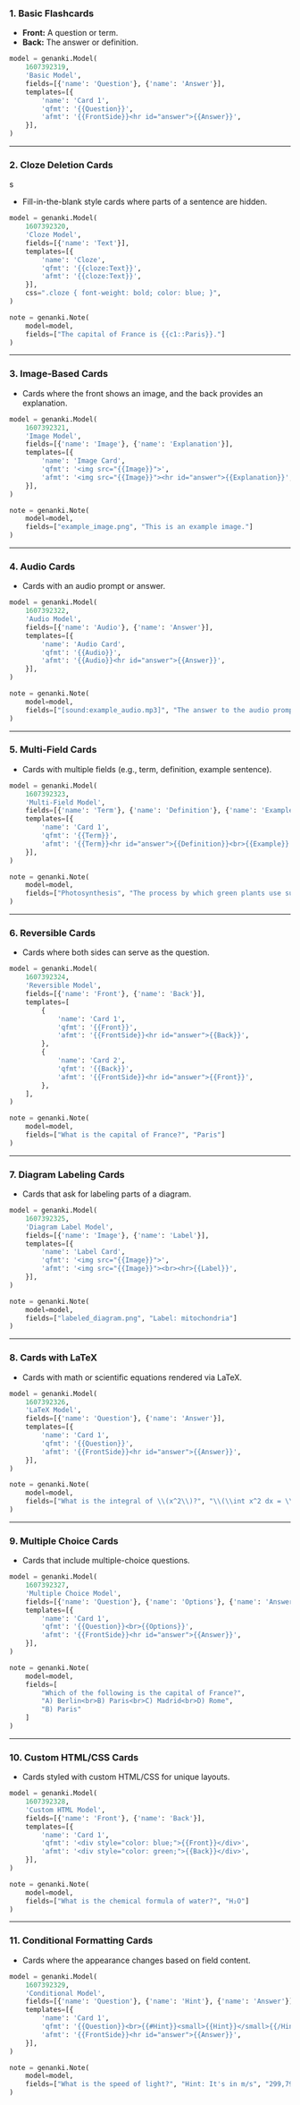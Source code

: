 ### 1. Basic Flashcards
- **Front:** A question or term.
- **Back:** The answer or definition.

```python
model = genanki.Model(
    1607392319,
    'Basic Model',
    fields=[{'name': 'Question'}, {'name': 'Answer'}],
    templates=[{
        'name': 'Card 1',
        'qfmt': '{{Question}}',
        'afmt': '{{FrontSide}}<hr id="answer">{{Answer}}',
    }],
)
```

---

### 2. Cloze Deletion Cards
s
- Fill-in-the-blank style cards where parts of a sentence are hidden.

```python
model = genanki.Model(
    1607392320,
    'Cloze Model',
    fields=[{'name': 'Text'}],
    templates=[{
        'name': 'Cloze',
        'qfmt': '{{cloze:Text}}',
        'afmt': '{{cloze:Text}}',
    }],
    css=".cloze { font-weight: bold; color: blue; }",
)

note = genanki.Note(
    model=model,
    fields=["The capital of France is {{c1::Paris}}."]
)
```

---

### 3. Image-Based Cards

- Cards where the front shows an image, and the back provides an explanation.

```python
model = genanki.Model(
    1607392321,
    'Image Model',
    fields=[{'name': 'Image'}, {'name': 'Explanation'}],
    templates=[{
        'name': 'Image Card',
        'qfmt': '<img src="{{Image}}">',
        'afmt': '<img src="{{Image}}"><hr id="answer">{{Explanation}}',
    }],
)

note = genanki.Note(
    model=model,
    fields=["example_image.png", "This is an example image."]
)
```

---

### 4. Audio Cards

- Cards with an audio prompt or answer.

```python
model = genanki.Model(
    1607392322,
    'Audio Model',
    fields=[{'name': 'Audio'}, {'name': 'Answer'}],
    templates=[{
        'name': 'Audio Card',
        'qfmt': '{{Audio}}',
        'afmt': '{{Audio}}<hr id="answer">{{Answer}}',
    }],
)

note = genanki.Note(
    model=model,
    fields=["[sound:example_audio.mp3]", "The answer to the audio prompt."]
)
```

---

### 5. Multi-Field Cards

- Cards with multiple fields (e.g., term, definition, example sentence).

```python
model = genanki.Model(
    1607392323,
    'Multi-Field Model',
    fields=[{'name': 'Term'}, {'name': 'Definition'}, {'name': 'Example'}],
    templates=[{
        'name': 'Card 1',
        'qfmt': '{{Term}}',
        'afmt': '{{Term}}<hr id="answer">{{Definition}}<br>{{Example}}',
    }],
)

note = genanki.Note(
    model=model,
    fields=["Photosynthesis", "The process by which green plants use sunlight to synthesize food.", "Example: Plants perform photosynthesis to produce glucose."]
)
```

---

### 6. Reversible Cards

- Cards where both sides can serve as the question.

```python
model = genanki.Model(
    1607392324,
    'Reversible Model',
    fields=[{'name': 'Front'}, {'name': 'Back'}],
    templates=[
        {
            'name': 'Card 1',
            'qfmt': '{{Front}}',
            'afmt': '{{FrontSide}}<hr id="answer">{{Back}}',
        },
        {
            'name': 'Card 2',
            'qfmt': '{{Back}}',
            'afmt': '{{FrontSide}}<hr id="answer">{{Front}}',
        },
    ],
)

note = genanki.Note(
    model=model,
    fields=["What is the capital of France?", "Paris"]
)
```

---

### 7. Diagram Labeling Cards

- Cards that ask for labeling parts of a diagram.

```python
model = genanki.Model(
    1607392325,
    'Diagram Label Model',
    fields=[{'name': 'Image'}, {'name': 'Label'}],
    templates=[{
        'name': 'Label Card',
        'qfmt': '<img src="{{Image}}">',
        'afmt': '<img src="{{Image}}"><br><hr>{{Label}}',
    }],
)

note = genanki.Note(
    model=model,
    fields=["labeled_diagram.png", "Label: mitochondria"]
)
```

---

### 8. Cards with LaTeX

- Cards with math or scientific equations rendered via LaTeX.

```python
model = genanki.Model(
    1607392326,
    'LaTeX Model',
    fields=[{'name': 'Question'}, {'name': 'Answer'}],
    templates=[{
        'name': 'Card 1',
        'qfmt': '{{Question}}',
        'afmt': '{{FrontSide}}<hr id="answer">{{Answer}}',
    }],
)

note = genanki.Note(
    model=model,
    fields=["What is the integral of \\(x^2\\)?", "\\(\\int x^2 dx = \\frac{x^3}{3} + C\\)"]
)
```

---

### 9. Multiple Choice Cards

- Cards that include multiple-choice questions.

```python
model = genanki.Model(
    1607392327,
    'Multiple Choice Model',
    fields=[{'name': 'Question'}, {'name': 'Options'}, {'name': 'Answer'}],
    templates=[{
        'name': 'Card 1',
        'qfmt': '{{Question}}<br>{{Options}}',
        'afmt': '{{FrontSide}}<hr id="answer">{{Answer}}',
    }],
)

note = genanki.Note(
    model=model,
    fields=[
        "Which of the following is the capital of France?",
        "A) Berlin<br>B) Paris<br>C) Madrid<br>D) Rome",
        "B) Paris"
    ]
)
```

---

### 10. Custom HTML/CSS Cards

- Cards styled with custom HTML/CSS for unique layouts.

```python
model = genanki.Model(
    1607392328,
    'Custom HTML Model',
    fields=[{'name': 'Front'}, {'name': 'Back'}],
    templates=[{
        'name': 'Card 1',
        'qfmt': '<div style="color: blue;">{{Front}}</div>',
        'afmt': '<div style="color: green;">{{Back}}</div>',
    }],
)

note = genanki.Note(
    model=model,
    fields=["What is the chemical formula of water?", "H₂O"]
)
```

---

### 11. Conditional Formatting Cards

- Cards where the appearance changes based on field content.

```python
model = genanki.Model(
    1607392329,
    'Conditional Model',
    fields=[{'name': 'Question'}, {'name': 'Hint'}, {'name': 'Answer'}],
    templates=[{
        'name': 'Card 1',
        'qfmt': '{{Question}}<br>{{#Hint}}<small>{{Hint}}</small>{{/Hint}}',
        'afmt': '{{FrontSide}}<hr id="answer">{{Answer}}',
    }],
)

note = genanki.Note(
    model=model,
    fields=["What is the speed of light?", "Hint: It's in m/s", "299,792,458 m/s"]
)
```
